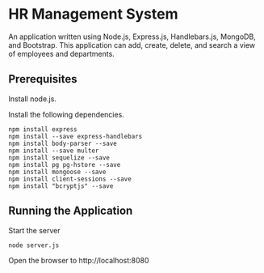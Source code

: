 # HR Management System
An application written using Node.js, Express.js, Handlebars.js, MongoDB, and Bootstrap. This application can add, create, delete, and search a view of employees and departments.

## Prerequisites
Install node.js.

Install the following dependencies.
```
npm install express
npm install --save express-handlebars
npm install body-parser --save
npm install --save multer
npm install sequelize --save
npm install pg pg-hstore --save
npm install mongoose --save
npm install client-sessions --save
npm install "bcryptjs" --save
```

## Running the Application
Start the server
```
node server.js
```

Open the browser to http://localhost:8080